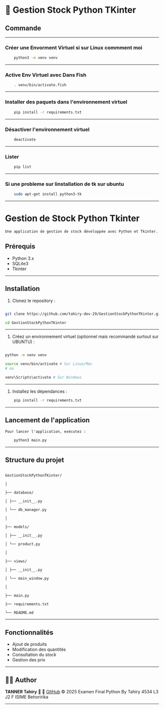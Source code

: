 # 🚀 Gestion Stock Python TKinter

## Commande

---

### Créer une Envorment Virtuel si sur Linux commment moi

```bash
	python3 -m venv venv
```

---

### Active Env Virtuel avec Dans Fish

```fish
	. venv/bin/activate.fish
```

---

### Installer des paquets dans l'environnement virtuel

```bash
	pip install -r requirements.txt
```

---

### Désactiver l'environnement virtuel

```bash
	deactivate
```

---

### Lister

```bash
	pip list
```

---

### Si une probleme sur linstallation de tk sur ubuntu

```bash
	sudo apt-get install python3-tk
```

---

# Gestion de Stock Python Tkinter

    Une application de gestion de stock développée avec Python et Tkinter.

## Prérequis

-  Python 3.x
-  SQLite3
-  Tkinter

---

## Installation

1. Clonez le repository :

```bash

git clone https://github.com/tahiry-dev-29/GestionStockPythonTKinter.git

cd GestionStockPythonTKinter

```

---

1. Créez un environnement virtuel (optionnel mais recommandé surtout sur UBUNTU) :

```bash

python -m venv venv

source venv/bin/activate # Sur Linux/Mac
# ou

venv\Scripts\activate # Sur Windows

```

---

1. Installez les dépendances :

```bash
	pip install -r requirements.txt
```

---

## Lancement de l'application

    Pour lancer l'application, exécutez :

```bash
	python3 main.py
```

---

## Structure du projet

```

GestionStockPythonTKinter/

│

├── database/

│ ├── __init__.py

│ └── db_manager.py

│

├── models/

│ ├── __init__.py

│ └── product.py

│

├── views/

│ ├── __init__.py

│ └── main_window.py

│

├── main.py

├── requirements.txt

└── README.md

```

---

## Fonctionnalités

-  Ajout de produits
-  Modification des quantités
-  Consultation du stock
-  Gestion des prix

---

## 👨‍💻 Author

**TANNER Tahiry** 🚀
🔗 [GitHub](https://github.com/tahiry-dev-29)
&copy; 2025 Examen Final Python By Tahiry 4534 L3 J2 F ISIME Behoririka

---
